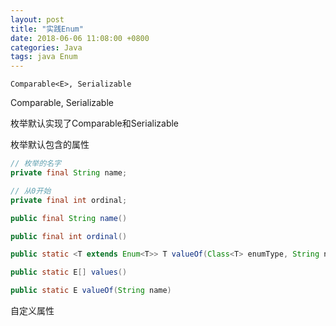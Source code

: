 ```yaml
---
layout: post
title: "实践Enum"
date: 2018-06-06 11:08:00 +0800
categories: Java
tags: java Enum
---
```


```
Comparable<E>, Serializable
```

Comparable<E>, Serializable

枚举默认实现了Comparable和Serializable

枚举默认包含的属性

```java
// 枚举的名字
private final String name;

// 从0开始
private final int ordinal;
```



```java
public final String name()

public final int ordinal()
```



```java
public static <T extends Enum<T>> T valueOf(Class<T> enumType, String name)
```



```java
public static E[] values()

public static E valueOf(String name)
```



自定义属性

